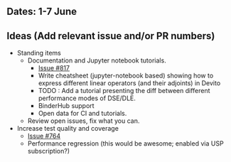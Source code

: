 ## Dates: 1-7 June

## Ideas (Add relevant issue and/or PR numbers)

* Standing items
  * Documentation and Jupyter notebook tutorials.
    * [Issue #817](https://github.com/opesci/devito/issues/817)
    * Write cheatsheet (jupyter-notebook based) showing how to express different linear operators (and their adjoints) in Devito
    * TODO : Add a tutorial presenting the diff between different performance modes of DSE/DLE.
    * BinderHub support
    * Open data for CI and tutorials.
  * Review open issues, fix what you can.
* Increase test quality and coverage
  * [Issue #764](https://github.com/opesci/devito/issues/764)
  * Performance regression (this would be awesome; enabled via USP subscription?)

